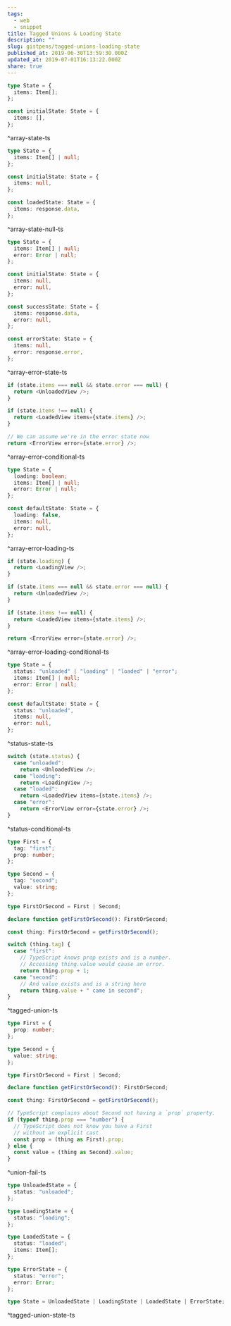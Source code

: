 ```yaml
---
tags:
  - web
  - snippet
title: Tagged Unions & Loading State
description: ""
slug: gistpens/tagged-unions-loading-state
published_at: 2019-06-30T13:59:30.000Z
updated_at: 2019-07-01T16:13:22.000Z
share: true
---
```


```typescript title="array-state.ts"
type State = {
  items: Item[];
};

const initialState: State = {
  items: [],
};
```

^array-state-ts

```typescript title="array-state-null.ts"
type State = {
  items: Item[] | null;
};

const initialState: State = {
  items: null,
};

const loadedState: State = {
  items: response.data,
};
```

^array-state-null-ts


```typescript title="array-error-state.ts"
type State = {
  items: Item[] | null;
  error: Error | null;
};

const initialState: State = {
  items: null,
  error: null,
};

const successState: State = {
  items: response.data,
  error: null,
};

const errorState: State = {
  items: null,
  error: response.error,
};
```

^array-error-state-ts

```typescript title="array-error-conditional.ts"
if (state.items === null && state.error === null) {
  return <UnloadedView />;
}

if (state.items !== null) {
  return <LoadedView items={state.items} />;
}

// We can assume we're in the error state now
return <ErrorView error={state.error} />;
```

^array-error-conditional-ts

```typescript title="array-error-loading.ts"
type State = {
  loading: boolean;
  items: Item[] | null;
  error: Error | null;
};

const defaultState: State = {
  loading: false,
  items: null,
  error: null,
};
```

^array-error-loading-ts

```typescript title="array-error-loading-conditional.ts"
if (state.loading) {
  return <LoadingView />;
}

if (state.items === null && state.error === null) {
  return <UnloadedView />;
}

if (state.items !== null) {
  return <LoadedView items={state.items} />;
}

return <ErrorView error={state.error} />;
```

^array-error-loading-conditional-ts

```typescript title="status-state.ts"
type State = {
  status: "unloaded" | "loading" | "loaded" | "error";
  items: Item[] | null;
  error: Error | null;
};

const defaultState: State = {
  status: "unloaded",
  items: null,
  error: null,
};
```

^status-state-ts

```typescript title="status-conditional.ts"
switch (state.status) {
  case "unloaded":
    return <UnloadedView />;
  case "loading":
    return <LoadingView />;
  case "loaded":
    return <LoadedView items={state.items} />;
  case "error":
    return <ErrorView error={state.error} />;
}
```

^status-conditional-ts

```typescript title="tagged-union.ts"
type First = {
  tag: "first";
  prop: number;
};

type Second = {
  tag: "second";
  value: string;
};

type FirstOrSecond = First | Second;

declare function getFirstOrSecond(): FirstOrSecond;

const thing: FirstOrSecond = getFirstOrSecond();

switch (thing.tag) {
  case "first":
    // TypeScript knows prop exists and is a number.
    // Accessing thing.value would cause an error.
    return thing.prop + 1;
  case "second":
    // And value exists and is a string here
    return thing.value + " came in second";
}
```

^tagged-union-ts

```typescript title="union-fail.ts"
type First = {
  prop: number;
};

type Second = {
  value: string;
};

type FirstOrSecond = First | Second;

declare function getFirstOrSecond(): FirstOrSecond;

const thing: FirstOrSecond = getFirstOrSecond();

// TypeScript complains about Second not having a `prop` property.
if (typeof thing.prop === "number") {
  // TypeScript does not know you have a First
  // without an explicit cast
  const prop = (thing as First).prop;
} else {
  const value = (thing as Second).value;
}
```

^union-fail-ts

```typescript title="tagged-union-state.ts"
type UnloadedState = {
  status: "unloaded";
};

type LoadingState = {
  status: "loading";
};

type LoadedState = {
  status: "loaded";
  items: Item[];
};

type ErrorState = {
  status: "error";
  error: Error;
};

type State = UnloadedState | LoadingState | LoadedState | ErrorState;
```

^tagged-union-state-ts


